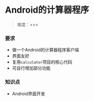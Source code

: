 # Android的计算器程序

> 难度：×××

### 要求

* 做一个Android的计算器程序客户端
* 界面友好
* 复用`calculator`项目的核心代码
* 可自行增加部分功能

### 知识点

* Android界面开发
